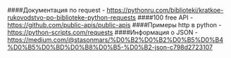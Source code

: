 ####Документация по request - https://pythonru.com/biblioteki/kratkoe-rukovodstvo-po-biblioteke-python-requests 
####100 free API - https://github.com/public-apis/public-apis
####Примеры http в python - https://python-scripts.com/requests
####Информация о JSON - https://medium.com/@stasonmars/%D0%B2%D0%B2%D0%B5%D0%B4%D0%B5%D0%BD%D0%B8%D0%B5-%D0%B2-json-c798d2723107